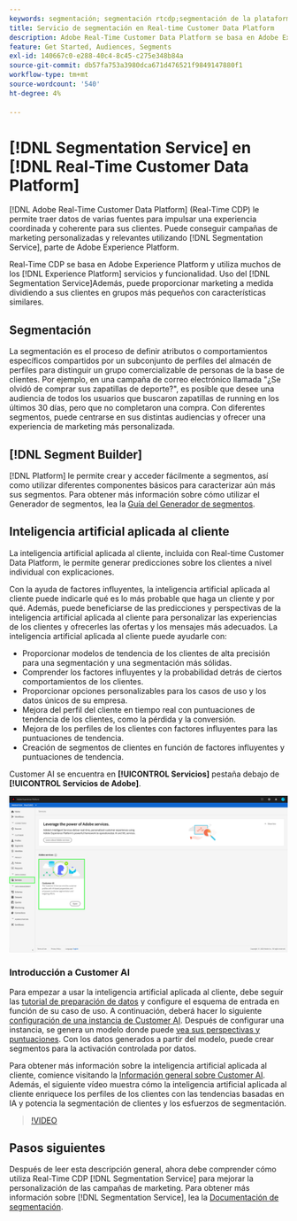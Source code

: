 ```yaml
---
keywords: segmentación; segmentación rtcdp;segmentación de la plataforma de datos del cliente en tiempo real
title: Servicio de segmentación en Real-time Customer Data Platform
description: Adobe Real-Time Customer Data Platform se basa en Adobe Experience Platform y utiliza muchos de los servicios y funciones de Experience Platform. Con el servicio de segmentación puede ofrecer marketing a medida dividiendo a sus clientes en grupos más pequeños con características similares.
feature: Get Started, Audiences, Segments
exl-id: 140667c0-e288-40c4-8c45-c275e348b84a
source-git-commit: db57fa753a3980dca671d476521f9849147880f1
workflow-type: tm+mt
source-wordcount: '540'
ht-degree: 4%

---
```


# [!DNL Segmentation Service] en [!DNL Real-Time Customer Data Platform]

[!DNL Adobe Real-Time Customer Data Platform] (Real-Time CDP) le permite traer datos de varias fuentes para impulsar una experiencia coordinada y coherente para sus clientes. Puede conseguir campañas de marketing personalizadas y relevantes utilizando [!DNL Segmentation Service], parte de Adobe Experience Platform.

Real-Time CDP se basa en Adobe Experience Platform y utiliza muchos de los [!DNL Experience Platform] servicios y funcionalidad. Uso del [!DNL Segmentation Service]Además, puede proporcionar marketing a medida dividiendo a sus clientes en grupos más pequeños con características similares.

## Segmentación

La segmentación es el proceso de definir atributos o comportamientos específicos compartidos por un subconjunto de perfiles del almacén de perfiles para distinguir un grupo comercializable de personas de la base de clientes. Por ejemplo, en una campaña de correo electrónico llamada &quot;¿Se olvidó de comprar sus zapatillas de deporte?&quot;, es posible que desee una audiencia de todos los usuarios que buscaron zapatillas de running en los últimos 30 días, pero que no completaron una compra. Con diferentes segmentos, puede centrarse en sus distintas audiencias y ofrecer una experiencia de marketing más personalizada.

## [!DNL Segment Builder]

[!DNL Platform] le permite crear y acceder fácilmente a segmentos, así como utilizar diferentes componentes básicos para caracterizar aún más sus segmentos. Para obtener más información sobre cómo utilizar el Generador de segmentos, lea la [Guía del Generador de segmentos](./segment-builder-guide.md).

## Inteligencia artificial aplicada al cliente

La inteligencia artificial aplicada al cliente, incluida con Real-time Customer Data Platform, le permite generar predicciones sobre los clientes a nivel individual con explicaciones.

Con la ayuda de factores influyentes, la inteligencia artificial aplicada al cliente puede indicarle qué es lo más probable que haga un cliente y por qué. Además, puede beneficiarse de las predicciones y perspectivas de la inteligencia artificial aplicada al cliente para personalizar las experiencias de los clientes y ofrecerles las ofertas y los mensajes más adecuados. La inteligencia artificial aplicada al cliente puede ayudarle con:

* Proporcionar modelos de tendencia de los clientes de alta precisión para una segmentación y una segmentación más sólidas.
* Comprender los factores influyentes y la probabilidad detrás de ciertos comportamientos de los clientes.
* Proporcionar opciones personalizables para los casos de uso y los datos únicos de su empresa.
* Mejora del perfil del cliente en tiempo real con puntuaciones de tendencia de los clientes, como la pérdida y la conversión.
* Mejora de los perfiles de los clientes con factores influyentes para las puntuaciones de tendencia.
* Creación de segmentos de clientes en función de factores influyentes y puntuaciones de tendencia.

Customer AI se encuentra en **[!UICONTROL Servicios]** pestaña debajo de **[!UICONTROL Servicios de Adobe]**.

![Ubicación de Customer AI](../assets/overview/rtcdp-customer-ai.png)

### Introducción a Customer AI

Para empezar a usar la inteligencia artificial aplicada al cliente, debe seguir las [tutorial de preparación de datos](../../intelligent-services/data-preparation.md) y configure el esquema de entrada en función de su caso de uso. A continuación, deberá hacer lo siguiente [configuración de una instancia de Customer AI](../../intelligent-services/customer-ai/user-guide/configure.md). Después de configurar una instancia, se genera un modelo donde puede [vea sus perspectivas y puntuaciones](../../intelligent-services/customer-ai/user-guide/discover-insights.md). Con los datos generados a partir del modelo, puede crear segmentos para la activación controlada por datos.

Para obtener más información sobre la inteligencia artificial aplicada al cliente, comience visitando la [Información general sobre Customer AI](../../intelligent-services/customer-ai/overview.md). Además, el siguiente vídeo muestra cómo la inteligencia artificial aplicada al cliente enriquece los perfiles de los clientes con las tendencias basadas en IA y potencia la segmentación de clientes y los esfuerzos de segmentación.

>[!VIDEO](https://video.tv.adobe.com/v/40374/?quality=12&learn=on)


## Pasos siguientes

Después de leer esta descripción general, ahora debe comprender cómo utiliza Real-Time CDP [!DNL Segmentation Service] para mejorar la personalización de las campañas de marketing. Para obtener más información sobre [!DNL Segmentation Service], lea la [Documentación de segmentación](../../segmentation/home.md).
